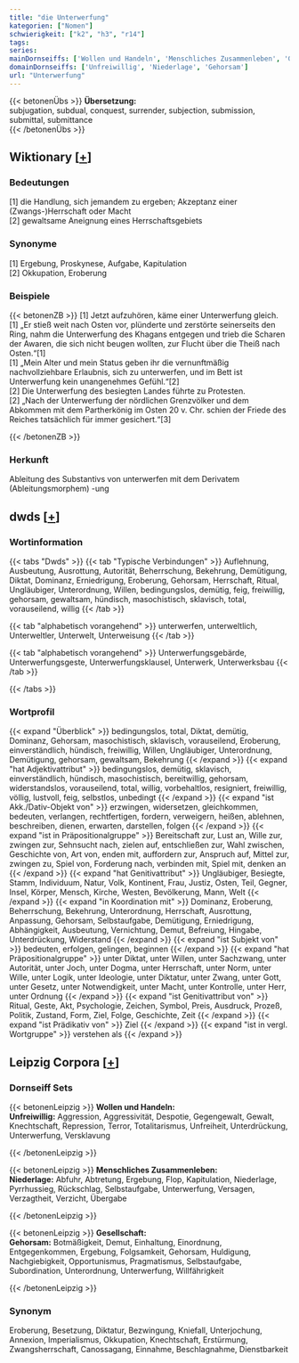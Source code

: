 ```yaml
---
title: "die Unterwerfung"
kategorien: ["Nomen"]
schwierigkeit: ["k2", "h3", "r14"]
tags:
series:
mainDornseiffs: ['Wollen und Handeln', 'Menschliches Zusammenleben', 'Gesellschaft']
domainDornseiffs: ['Unfreiwillig', 'Niederlage', 'Gehorsam']
url: "Unterwerfung"
---
```


{{< betonenÜbs >}}
**Übersetzung:**  
subjugation, subdual, conquest, surrender, subjection, submission, submittal, submittance  
{{< /betonenÜbs >}}

## Wiktionary [[+](https://de.wiktionary.org/wiki/Unterwerfung)]

### Bedeutungen
[1] die Handlung, sich jemandem zu ergeben; Akzeptanz einer (Zwangs-)Herrschaft oder Macht  
[2] gewaltsame Aneignung eines Herrschaftsgebiets  

### Synonyme
[1] Ergebung, Proskynese, Aufgabe, Kapitulation  
[2] Okkupation, Eroberung  

### Beispiele
{{< betonenZB >}}
[1] Jetzt aufzuhören, käme einer Unterwerfung gleich.  
[1] „Er stieß weit nach Osten vor, plünderte und zerstörte seinerseits den Ring, nahm die Unterwerfung des Khagans entgegen und trieb die Scharen der Awaren, die sich nicht beugen wollten, zur Flucht über die Theiß nach Osten.“[1]  
[1] „Mein Alter und mein Status geben ihr die vernunftmäßig nachvollziehbare Erlaubnis, sich zu unterwerfen, und im Bett ist Unterwerfung kein unangenehmes Gefühl.“[2]  
[2] Die Unterwerfung des besiegten Landes führte zu Protesten.  
[2] „Nach der Unterwerfung der nördlichen Grenzvölker und dem Abkommen mit dem Partherkönig im Osten 20 v. Chr. schien der Friede des Reiches tatsächlich für immer gesichert.“[3]  

{{< /betonenZB >}}
### Herkunft
Ableitung des Substantivs von unterwerfen mit dem Derivatem (Ableitungsmorphem) -ung  



## dwds [[+](https://www.dwds.de/wb/Unterwerfung)]

### Wortinformation
{{< tabs "Dwds" >}}
{{< tab "Typische Verbindungen" >}}
Auflehnung, Ausbeutung, Ausrottung, Autorität, Beherrschung, Bekehrung, Demütigung, Diktat, Dominanz, Erniedrigung, Eroberung, Gehorsam, Herrschaft, Ritual, Ungläubiger, Unterordnung, Willen, bedingungslos, demütig, feig, freiwillig, gehorsam, gewaltsam, hündisch, masochistisch, sklavisch, total, vorauseilend, willig
{{< /tab >}}

{{< tab "alphabetisch vorangehend" >}}
unterwerfen, unterweltlich, Unterweltler, Unterwelt, Unterweisung
{{< /tab >}}

{{< tab "alphabetisch vorangehend" >}}
Unterwerfungsgebärde, Unterwerfungsgeste, Unterwerfungsklausel, Unterwerk, Unterwerksbau
{{< /tab >}}

{{< /tabs >}}

### Wortprofil
{{< expand "Überblick" >}} bedingungslos, total, Diktat, demütig, Dominanz, Gehorsam, masochistisch, sklavisch, vorauseilend, Eroberung, einverständlich, hündisch, freiwillig, Willen, Ungläubiger, Unterordnung, Demütigung, gehorsam, gewaltsam, Bekehrung {{< /expand >}}
{{< expand "hat Adjektivattribut" >}} bedingungslos, demütig, sklavisch, einverständlich, hündisch, masochistisch, bereitwillig, gehorsam, widerstandslos, vorauseilend, total, willig, vorbehaltlos, resigniert, freiwillig, völlig, lustvoll, feig, selbstlos, unbedingt {{< /expand >}}
{{< expand "ist Akk./Dativ-Objekt von" >}} erzwingen, widersetzen, gleichkommen, bedeuten, verlangen, rechtfertigen, fordern, verweigern, heißen, ablehnen, beschreiben, dienen, erwarten, darstellen, folgen {{< /expand >}}
{{< expand "ist in Präpositionalgruppe" >}} Bereitschaft zur, Lust an, Wille zur, zwingen zur, Sehnsucht nach, zielen auf, entschließen zur, Wahl zwischen, Geschichte von, Art von, enden mit, auffordern zur, Anspruch auf, Mittel zur, zwingen zu, Spiel von, Forderung nach, verbinden mit, Spiel mit, denken an {{< /expand >}}
{{< expand "hat Genitivattribut" >}} Ungläubiger, Besiegte, Stamm, Individuum, Natur, Volk, Kontinent, Frau, Justiz, Osten, Teil, Gegner, Insel, Körper, Mensch, Kirche, Westen, Bevölkerung, Mann, Welt {{< /expand >}}
{{< expand "in Koordination mit" >}} Dominanz, Eroberung, Beherrschung, Bekehrung, Unterordnung, Herrschaft, Ausrottung, Anpassung, Gehorsam, Selbstaufgabe, Demütigung, Erniedrigung, Abhängigkeit, Ausbeutung, Vernichtung, Demut, Befreiung, Hingabe, Unterdrückung, Widerstand {{< /expand >}}
{{< expand "ist Subjekt von" >}} bedeuten, erfolgen, gelingen, beginnen {{< /expand >}}
{{< expand "hat Präpositionalgruppe" >}} unter Diktat, unter Willen, unter Sachzwang, unter Autorität, unter Joch, unter Dogma, unter Herrschaft, unter Norm, unter Wille, unter Logik, unter Ideologie, unter Diktatur, unter Zwang, unter Gott, unter Gesetz, unter Notwendigkeit, unter Macht, unter Kontrolle, unter Herr, unter Ordnung {{< /expand >}}
{{< expand "ist Genitivattribut von" >}} Ritual, Geste, Akt, Psychologie, Zeichen, Symbol, Preis, Ausdruck, Prozeß, Politik, Zustand, Form, Ziel, Folge, Geschichte, Zeit {{< /expand >}}
{{< expand "ist Prädikativ von" >}} Ziel {{< /expand >}}
{{< expand "ist in vergl. Wortgruppe" >}} verstehen als {{< /expand >}}

## Leipzig Corpora [[+](https://corpora.uni-leipzig.de/en/res?word=Unterwerfung&corpusId=deu_newscrawl-public_2018)]

### Dornseiff Sets
{{< betonenLeipzig >}}
**Wollen und Handeln:**  
**Unfreiwillig:** Aggression, Aggressivität, Despotie, Gegengewalt, Gewalt, Knechtschaft, Repression, Terror, Totalitarismus, Unfreiheit, Unterdrückung, Unterwerfung, Versklavung  

{{< /betonenLeipzig >}}


{{< betonenLeipzig >}}
**Menschliches Zusammenleben:**  
**Niederlage:** Abfuhr, Abtretung, Ergebung, Flop, Kapitulation, Niederlage, Pyrrhussieg, Rückschlag, Selbstaufgabe, Unterwerfung, Versagen, Verzagtheit, Verzicht, Übergabe  

{{< /betonenLeipzig >}}


{{< betonenLeipzig >}}
**Gesellschaft:**  
**Gehorsam:** Botmäßigkeit, Demut, Einhaltung, Einordnung, Entgegenkommen, Ergebung, Folgsamkeit, Gehorsam, Huldigung, Nachgiebigkeit, Opportunismus, Pragmatismus, Selbstaufgabe, Subordination, Unterordnung, Unterwerfung, Willfährigkeit  

{{< /betonenLeipzig >}}

### Synonym
Eroberung, Besetzung, Diktatur, Bezwingung, Kniefall, Unterjochung, Annexion, Imperialismus, Okkupation, Knechtschaft, Erstürmung, Zwangsherrschaft, Canossagang, Einnahme, Beschlagnahme, Dienstbarkeit

